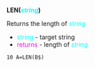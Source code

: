 **LEN(<span style="color:#00FFFF;">*string*</span>)**

Returns the length of <span style="color:#00FFFF;">*string*</span>

- <span style="color:#00FFFF;">string</span> - target string
- <span style="color:#FF00FF;">returns</span> - length of <span style="color:#00FFFF;">*string*</span>

```ecb2
10 A=LEN(B$)
```
